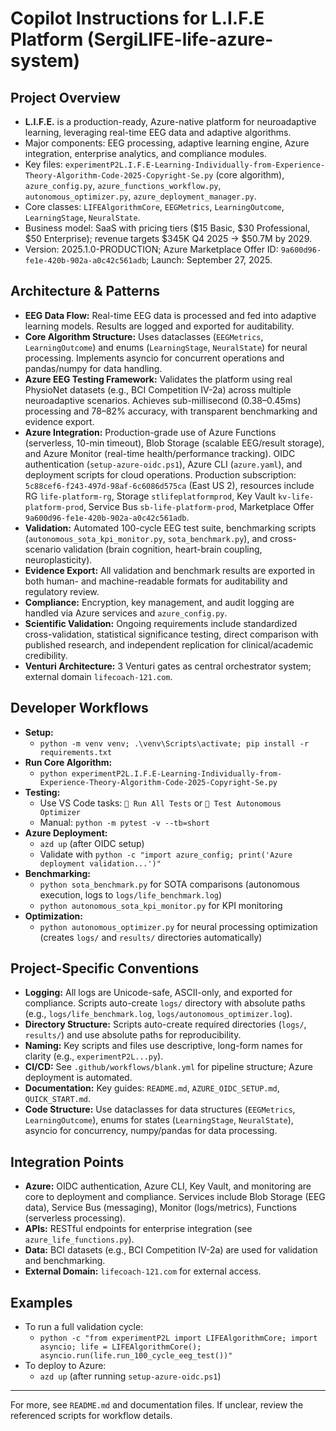 # Copilot Instructions for L.I.F.E Platform (SergiLIFE-life-azure-system)

## Project Overview

- **L.I.F.E.** is a production-ready, Azure-native platform for neuroadaptive learning, leveraging real-time EEG data and adaptive algorithms.
- Major components: EEG processing, adaptive learning engine, Azure integration, enterprise analytics, and compliance modules.
- Key files: `experimentP2L.I.F.E-Learning-Individually-from-Experience-Theory-Algorithm-Code-2025-Copyright-Se.py` (core algorithm), `azure_config.py`, `azure_functions_workflow.py`, `autonomous_optimizer.py`, `azure_deployment_manager.py`.
- Core classes: `LIFEAlgorithmCore`, `EEGMetrics`, `LearningOutcome`, `LearningStage`, `NeuralState`.
- Business model: SaaS with pricing tiers ($15 Basic, $30 Professional, $50 Enterprise); revenue targets $345K Q4 2025 → $50.7M by 2029.
- Version: 2025.1.0-PRODUCTION; Azure Marketplace Offer ID: `9a600d96-fe1e-420b-902a-a0c42c561adb`; Launch: September 27, 2025.

## Architecture & Patterns

- **EEG Data Flow:** Real-time EEG data is processed and fed into adaptive learning models. Results are logged and exported for auditability.
- **Core Algorithm Structure:** Uses dataclasses (`EEGMetrics`, `LearningOutcome`) and enums (`LearningStage`, `NeuralState`) for neural processing. Implements asyncio for concurrent operations and pandas/numpy for data handling.
- **Azure EEG Testing Framework:** Validates the platform using real PhysioNet datasets (e.g., BCI Competition IV-2a) across multiple neuroadaptive scenarios. Achieves sub-millisecond (0.38–0.45ms) processing and 78–82% accuracy, with transparent benchmarking and evidence export.
- **Azure Integration:** Production-grade use of Azure Functions (serverless, 10-min timeout), Blob Storage (scalable EEG/result storage), and Azure Monitor (real-time health/performance tracking). OIDC authentication (`setup-azure-oidc.ps1`), Azure CLI (`azure.yaml`), and deployment scripts for cloud operations. Production subscription: `5c88cef6-f243-497d-98af-6c6086d575ca` (East US 2), resources include RG `life-platform-rg`, Storage `stlifeplatformprod`, Key Vault `kv-life-platform-prod`, Service Bus `sb-life-platform-prod`, Marketplace Offer `9a600d96-fe1e-420b-902a-a0c42c561adb`.
- **Validation:** Automated 100-cycle EEG test suite, benchmarking scripts (`autonomous_sota_kpi_monitor.py`, `sota_benchmark.py`), and cross-scenario validation (brain cognition, heart-brain coupling, neuroplasticity).
- **Evidence Export:** All validation and benchmark results are exported in both human- and machine-readable formats for auditability and regulatory review.
- **Compliance:** Encryption, key management, and audit logging are handled via Azure services and `azure_config.py`.
- **Scientific Validation:** Ongoing requirements include standardized cross-validation, statistical significance testing, direct comparison with published research, and independent replication for clinical/academic credibility.
- **Venturi Architecture:** 3 Venturi gates as central orchestrator system; external domain `lifecoach-121.com`.

## Developer Workflows

- **Setup:**
  - `python -m venv venv; .\venv\Scripts\activate; pip install -r requirements.txt`
- **Run Core Algorithm:**
  - `python experimentP2L.I.F.E-Learning-Individually-from-Experience-Theory-Algorithm-Code-2025-Copyright-Se.py`
- **Testing:**
  - Use VS Code tasks: `🔬 Run All Tests` or `🧪 Test Autonomous Optimizer`
  - Manual: `python -m pytest -v --tb=short`
- **Azure Deployment:**
  - `azd up` (after OIDC setup)
  - Validate with `python -c "import azure_config; print('Azure deployment validation...')"`
- **Benchmarking:**
  - `python sota_benchmark.py` for SOTA comparisons (autonomous execution, logs to `logs/life_benchmark.log`)
  - `python autonomous_sota_kpi_monitor.py` for KPI monitoring
- **Optimization:**
  - `python autonomous_optimizer.py` for neural processing optimization (creates `logs/` and `results/` directories automatically)

## Project-Specific Conventions

- **Logging:** All logs are Unicode-safe, ASCII-only, and exported for compliance. Scripts auto-create `logs/` directory with absolute paths (e.g., `logs/life_benchmark.log`, `logs/autonomous_optimizer.log`).
- **Directory Structure:** Scripts auto-create required directories (`logs/`, `results/`) and use absolute paths for reproducibility.
- **Naming:** Key scripts and files use descriptive, long-form names for clarity (e.g., `experimentP2L...py`).
- **CI/CD:** See `.github/workflows/blank.yml` for pipeline structure; Azure deployment is automated.
- **Documentation:** Key guides: `README.md`, `AZURE_OIDC_SETUP.md`, `QUICK_START.md`.
- **Code Structure:** Use dataclasses for data structures (`EEGMetrics`, `LearningOutcome`), enums for states (`LearningStage`, `NeuralState`), asyncio for concurrency, numpy/pandas for data processing.

## Integration Points

- **Azure:** OIDC authentication, Azure CLI, Key Vault, and monitoring are core to deployment and compliance. Services include Blob Storage (EEG data), Service Bus (messaging), Monitor (logs/metrics), Functions (serverless processing).
- **APIs:** RESTful endpoints for enterprise integration (see `azure_life_functions.py`).
- **Data:** BCI datasets (e.g., BCI Competition IV-2a) are used for validation and benchmarking.
- **External Domain:** `lifecoach-121.com` for external access.

## Examples

- To run a full validation cycle:
  - `python -c "from experimentP2L import LIFEAlgorithmCore; import asyncio; life = LIFEAlgorithmCore(); asyncio.run(life.run_100_cycle_eeg_test())"`
- To deploy to Azure:
  - `azd up` (after running `setup-azure-oidc.ps1`)

---

For more, see `README.md` and documentation files. If unclear, review the referenced scripts for workflow details.
